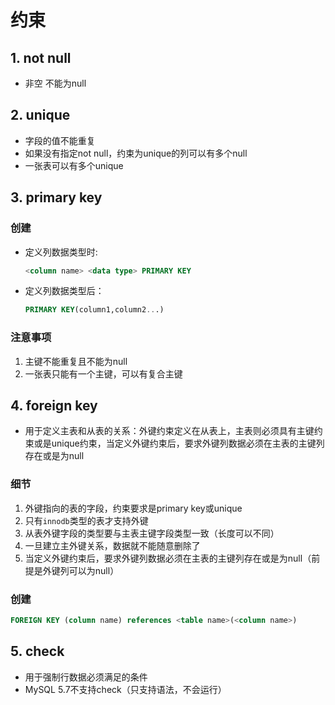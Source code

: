 # 约束

## 1. not null

- 非空 不能为null

## 2. unique

- 字段的值不能重复
- 如果没有指定not null，约束为unique的列可以有多个null
- 一张表可以有多个unique

## 3. primary key

### 创建

- 定义列数据类型时: 

  ```sql
  <column name> <data type> PRIMARY KEY
  ```

- 定义列数据类型后：

  ```sql
  PRIMARY KEY(column1,column2...)
  ```

  



### 注意事项

1. 主键不能重复且不能为null
2. 一张表只能有一个主键，可以有复合主键

## 4. foreign key

- 用于定义主表和从表的关系：外键约束定义在从表上，主表则必须具有主键约束或是unique约束，当定义外键约束后，要求外键列数据必须在主表的主键列存在或是为null



### 细节

1. 外键指向的表的字段，约束要求是primary key或unique
2. 只有`innodb`类型的表才支持外键
3. 从表外键字段的类型要与主表主键字段类型一致（长度可以不同）
4. 一旦建立主外键关系，数据就不能随意删除了
5. 当定义外键约束后，要求外键列数据必须在主表的主键列存在或是为null（前提是外键列可以为null）

### 创建

```sql
FOREIGN KEY (column name) references <table name>(<column name>)
```



## 5. check

- 用于强制行数据必须满足的条件
- MySQL 5.7不支持check（只支持语法，不会运行）